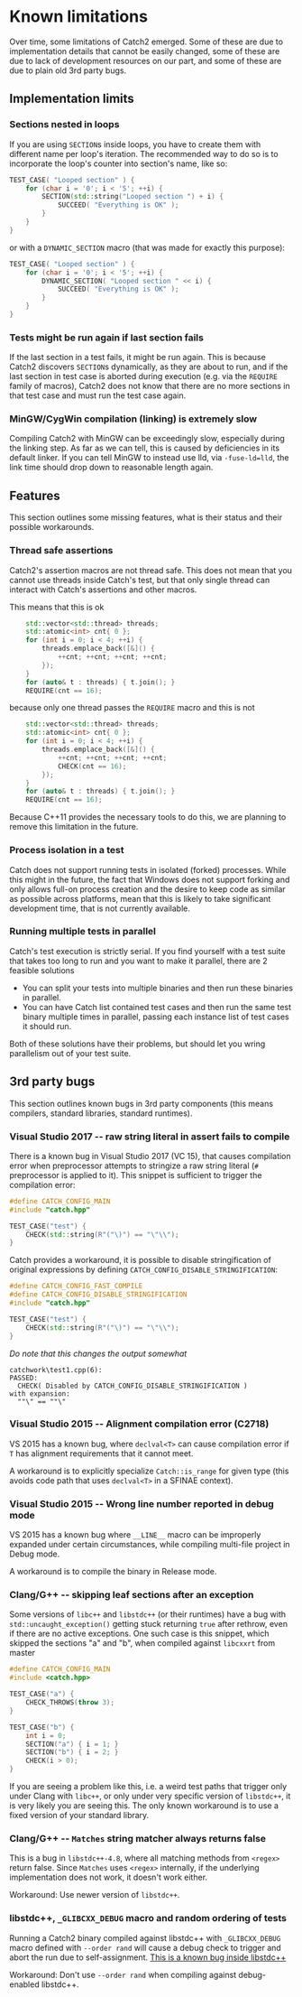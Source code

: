 <a id="top"></a>
# Known limitations

Over time, some limitations of Catch2 emerged. Some of these are due
to implementation details that cannot be easily changed, some of these
are due to lack of development resources on our part, and some of these
are due to plain old 3rd party bugs.


## Implementation limits
### Sections nested in loops

If you are using `SECTION`s inside loops, you have to create them with
different name per loop's iteration. The recommended way to do so is to
incorporate the loop's counter into section's name, like so:

```cpp
TEST_CASE( "Looped section" ) {
    for (char i = '0'; i < '5'; ++i) {
        SECTION(std::string("Looped section ") + i) {
            SUCCEED( "Everything is OK" );
        }
    }
}
```

or with a `DYNAMIC_SECTION` macro (that was made for exactly this purpose):

```cpp
TEST_CASE( "Looped section" ) {
    for (char i = '0'; i < '5'; ++i) {
        DYNAMIC_SECTION( "Looped section " << i) {
            SUCCEED( "Everything is OK" );
        }
    }
}
```

### Tests might be run again if last section fails

If the last section in a test fails, it might be run again. This is because
Catch2 discovers `SECTION`s dynamically, as they are about to run, and
if the last section in test case is aborted during execution (e.g. via
the `REQUIRE` family of macros), Catch2 does not know that there are no
more sections in that test case and must run the test case again.


### MinGW/CygWin compilation (linking) is extremely slow

Compiling Catch2 with MinGW can be exceedingly slow, especially during
the linking step. As far as we can tell, this is caused by deficiencies
in its default linker. If you can tell MinGW to instead use lld, via
`-fuse-ld=lld`, the link time should drop down to reasonable length
again.


## Features
This section outlines some missing features, what is their status and their possible workarounds.

### Thread safe assertions
Catch2's assertion macros are not thread safe. This does not mean that
you cannot use threads inside Catch's test, but that only single thread
can interact with Catch's assertions and other macros.

This means that this is ok
```cpp
    std::vector<std::thread> threads;
    std::atomic<int> cnt{ 0 };
    for (int i = 0; i < 4; ++i) {
        threads.emplace_back([&]() {
            ++cnt; ++cnt; ++cnt; ++cnt;
        });
    }
    for (auto& t : threads) { t.join(); }
    REQUIRE(cnt == 16);
```
because only one thread passes the `REQUIRE` macro and this is not
```cpp
    std::vector<std::thread> threads;
    std::atomic<int> cnt{ 0 };
    for (int i = 0; i < 4; ++i) {
        threads.emplace_back([&]() {
            ++cnt; ++cnt; ++cnt; ++cnt;
            CHECK(cnt == 16);
        });
    }
    for (auto& t : threads) { t.join(); }
    REQUIRE(cnt == 16);
```

Because C++11 provides the necessary tools to do this, we are planning
to remove this limitation in the future.

### Process isolation in a test
Catch does not support running tests in isolated (forked) processes. While this might in the future, the fact that Windows does not support forking and only allows full-on process creation and the desire to keep code as similar as possible across platforms, mean that this is likely to take significant development time, that is not currently available.

### Running multiple tests in parallel
Catch's test execution is strictly serial. If you find yourself with a test suite that takes too long to run and you want to make it parallel, there are 2 feasible solutions
 * You can split your tests into multiple binaries and then run these binaries in parallel.
 * You can have Catch list contained test cases and then run the same test binary multiple times in parallel, passing each instance list of test cases it should run.

Both of these solutions have their problems, but should let you wring parallelism out of your test suite.

## 3rd party bugs
This section outlines known bugs in 3rd party components (this means compilers, standard libraries, standard runtimes).

### Visual Studio 2017 -- raw string literal in assert fails to compile
There is a known bug in Visual Studio 2017 (VC 15), that causes compilation error when preprocessor attempts to stringize a raw string literal (`#` preprocessor is applied to it). This snippet is sufficient to trigger the compilation error:
```cpp
#define CATCH_CONFIG_MAIN
#include "catch.hpp"

TEST_CASE("test") {
    CHECK(std::string(R"("\)") == "\"\\");
}
```

Catch provides a workaround, it is possible to disable stringification of original expressions by defining `CATCH_CONFIG_DISABLE_STRINGIFICATION`:
```cpp
#define CATCH_CONFIG_FAST_COMPILE
#define CATCH_CONFIG_DISABLE_STRINGIFICATION
#include "catch.hpp"

TEST_CASE("test") {
    CHECK(std::string(R"("\)") == "\"\\");
}
```

_Do note that this changes the output somewhat_
```
catchwork\test1.cpp(6):
PASSED:
  CHECK( Disabled by CATCH_CONFIG_DISABLE_STRINGIFICATION )
with expansion:
  ""\" == ""\"
```

### Visual Studio 2015 -- Alignment compilation error (C2718)

VS 2015 has a known bug, where `declval<T>` can cause compilation error
if `T` has alignment requirements that it cannot meet.


A workaround is to explicitly specialize `Catch::is_range` for given
type (this avoids code path that uses `declval<T>` in a SFINAE context).


### Visual Studio 2015 -- Wrong line number reported in debug mode
VS 2015 has a known bug where `__LINE__` macro can be improperly expanded under certain circumstances, while compiling multi-file project in Debug mode.

A workaround is to compile the binary in Release mode.

### Clang/G++ -- skipping leaf sections after an exception
Some versions of `libc++` and `libstdc++` (or their runtimes) have a bug with `std::uncaught_exception()` getting stuck returning `true` after rethrow, even if there are no active exceptions. One such case is this snippet, which skipped the sections "a" and "b", when compiled against `libcxxrt` from master
```cpp
#define CATCH_CONFIG_MAIN
#include <catch.hpp>

TEST_CASE("a") {
    CHECK_THROWS(throw 3);
}

TEST_CASE("b") {
    int i = 0;
    SECTION("a") { i = 1; }
    SECTION("b") { i = 2; }
    CHECK(i > 0);
}
```

If you are seeing a problem like this, i.e. a weird test paths that trigger only under Clang with `libc++`, or only under very specific version of `libstdc++`, it is very likely you are seeing this. The only known workaround is to use a fixed version of your standard library.

### Clang/G++ -- `Matches` string matcher always returns false
This is a bug in `libstdc++-4.8`, where all matching methods from `<regex>` return false. Since `Matches` uses `<regex>` internally, if the underlying implementation does not work, it doesn't work either.

Workaround: Use newer version of `libstdc++`.


### libstdc++, `_GLIBCXX_DEBUG` macro and random ordering of tests

Running a Catch2 binary compiled against libstdc++ with `_GLIBCXX_DEBUG`
macro defined with `--order rand` will cause a debug check to trigger and
abort the run due to self-assignment.
[This is a known bug inside libstdc++](https://stackoverflow.com/questions/22915325/avoiding-self-assignment-in-stdshuffle/23691322)

Workaround: Don't use `--order rand` when compiling against debug-enabled
libstdc++.
